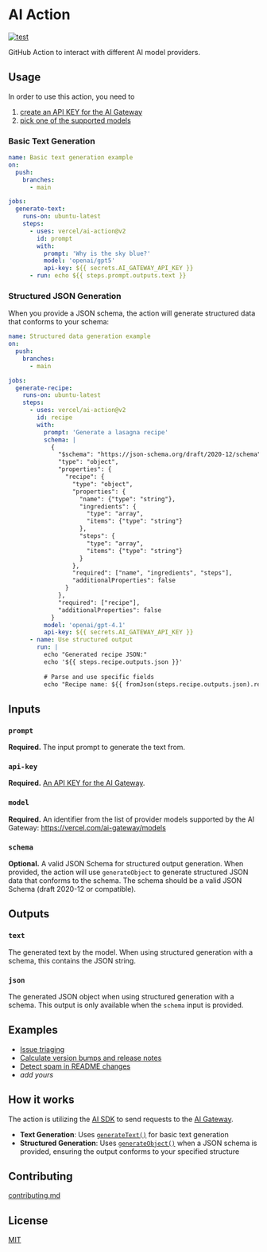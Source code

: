 # AI Action

[![test](https://github.com/vercel/ai-action/actions/workflows/test.yml/badge.svg)](https://github.com/vercel/ai-action/actions/workflows/test.yml)

GitHub Action to interact with different AI model providers.

## Usage

In order to use this action, you need to 

1. [create an API KEY for the AI Gateway](https://vercel.com/d?to=%2F%5Bteam%5D%2F%7E%2Fai%2Fapi-keys)
2. [pick one of the supported models](https://vercel.com/ai-gateway/models)


### Basic Text Generation

```yaml
name: Basic text generation example
on:
  push:
    branches:
      - main

jobs:
  generate-text:
    runs-on: ubuntu-latest
    steps:
      - uses: vercel/ai-action@v2
        id: prompt
        with:
          prompt: 'Why is the sky blue?'
          model: 'openai/gpt5'
          api-key: ${{ secrets.AI_GATEWAY_API_KEY }}
      - run: echo ${{ steps.prompt.outputs.text }}
```

### Structured JSON Generation

When you provide a JSON schema, the action will generate structured data that conforms to your schema:

```yaml
name: Structured data generation example
on:
  push:
    branches:
      - main

jobs:
  generate-recipe:
    runs-on: ubuntu-latest
    steps:
      - uses: vercel/ai-action@v2
        id: recipe
        with:
          prompt: 'Generate a lasagna recipe'
          schema: |
            {
              "$schema": "https://json-schema.org/draft/2020-12/schema",
              "type": "object",
              "properties": {
                "recipe": {
                  "type": "object",
                  "properties": {
                    "name": {"type": "string"},
                    "ingredients": {
                      "type": "array",
                      "items": {"type": "string"}
                    },
                    "steps": {
                      "type": "array",
                      "items": {"type": "string"}
                    }
                  },
                  "required": ["name", "ingredients", "steps"],
                  "additionalProperties": false
                }
              },
              "required": ["recipe"],
              "additionalProperties": false
            }
          model: 'openai/gpt-4.1'
          api-key: ${{ secrets.AI_GATEWAY_API_KEY }}
      - name: Use structured output
        run: |
          echo "Generated recipe JSON:"
          echo '${{ steps.recipe.outputs.json }}'
          
          # Parse and use specific fields
          echo "Recipe name: ${{ fromJson(steps.recipe.outputs.json).recipe.name }}"
```

## Inputs

### `prompt`

**Required.** The input prompt to generate the text from.

### `api-key`

**Required.** [An API KEY for the AI Gateway](https://vercel.com/d?to=%2F%5Bteam%5D%2F%7E%2Fai%2Fapi-keys).

### `model`

**Required.** An identifier from the list of provider models supported by the AI Gateway: https://vercel.com/ai-gateway/models

### `schema`

**Optional.** A valid JSON Schema for structured output generation. When provided, the action will use `generateObject` to generate structured JSON data that conforms to the schema. The schema should be a valid JSON Schema (draft 2020-12 or compatible).

## Outputs

### `text`

The generated text by the model. When using structured generation with a schema, this contains the JSON string.

### `json`

The generated JSON object when using structured generation with a schema. This output is only available when the `schema` input is provided.

## Examples

- [Issue triaging](https://github.com/vercel/ai/blob/1f649aa4d1b9abb05cdf7154dcefa48596150307/.github/workflows/triage.yml#L34-L77)
- [Calculate version bumps and release notes](https://github.com/gr2m/ai-provider-api-changes/blob/f1191eed3949c321c2f93b178daf5ffdb3d6e7d3/.github/workflows/check-for-changes.yml#L139-L188)
- [Detect spam in README changes](https://github.com/rbadillap/ai-readme-antispam/blob/a8852889e958471a26a3e55714cee32ab17cd851/action.yml#L55-L97)
- _add yours_

## How it works

The action is utilizing the [AI SDK](https://ai-sdk.dev/) to send requests to the [AI Gateway](https://vercel.com/ai-gateway).

- **Text Generation**: Uses [`generateText()`](https://ai-sdk.dev/docs/reference/ai-sdk-core/generate-text#generatetext) for basic text generation
- **Structured Generation**: Uses [`generateObject()`](https://ai-sdk.dev/docs/reference/ai-sdk-core/generate-object) when a JSON schema is provided, ensuring the output conforms to your specified structure

## Contributing

[contributing.md](contributing.md)

## License

[MIT](license.md)
